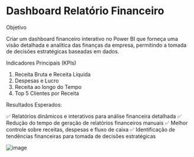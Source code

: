 # Dashboard Relatório Financeiro 

Objetivo

Criar um dashboard financeiro interativo no Power BI que forneça uma visão detalhada e analítica das finanças da empresa, permitindo a tomada de decisões estratégicas baseadas em dados.

Indicadores Principais (KPIs)

1. Receita Bruta e Receita Líquida
2. Despesas e Lucro
3. Receita ao longo do Tempo
4. Top 5 Clientes por Receita

Resultados Esperados:

✅ Relatórios dinâmicos e interativos para análise financeira detalhada
✅ Redução do tempo de geração de relatórios financeiros manuais
✅ Melhor controle sobre receitas, despesas e fluxo de caixa
✅ Identificação de tendências financeiras para tomada de decisões estratégicas

![image](https://github.com/user-attachments/assets/8f86114f-47f6-426b-be94-3a815026d46f)
